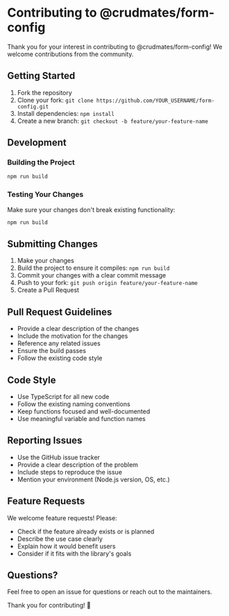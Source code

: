 # Contributing to @crudmates/form-config

Thank you for your interest in contributing to @crudmates/form-config! We welcome contributions from the community.

## Getting Started

1. Fork the repository
2. Clone your fork: `git clone https://github.com/YOUR_USERNAME/form-config.git`
3. Install dependencies: `npm install`
4. Create a new branch: `git checkout -b feature/your-feature-name`

## Development

### Building the Project

```bash
npm run build
```

### Testing Your Changes

Make sure your changes don't break existing functionality:

```bash
npm run build
```

## Submitting Changes

1. Make your changes
2. Build the project to ensure it compiles: `npm run build`
3. Commit your changes with a clear commit message
4. Push to your fork: `git push origin feature/your-feature-name`
5. Create a Pull Request

## Pull Request Guidelines

- Provide a clear description of the changes
- Include the motivation for the changes
- Reference any related issues
- Ensure the build passes
- Follow the existing code style

## Code Style

- Use TypeScript for all new code
- Follow the existing naming conventions
- Keep functions focused and well-documented
- Use meaningful variable and function names

## Reporting Issues

- Use the GitHub issue tracker
- Provide a clear description of the problem
- Include steps to reproduce the issue
- Mention your environment (Node.js version, OS, etc.)

## Feature Requests

We welcome feature requests! Please:

- Check if the feature already exists or is planned
- Describe the use case clearly
- Explain how it would benefit users
- Consider if it fits with the library's goals

## Questions?

Feel free to open an issue for questions or reach out to the maintainers.

Thank you for contributing! 🎉